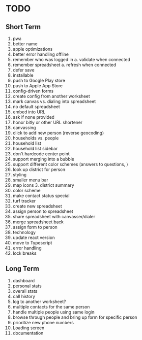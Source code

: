 # TODO

## Short Term

1. pwa
  2. better name
  3. apple optimizations
  4. better error handling offline
  5. remember who was logged in
    a. validate when connected
  6. remember spreadsheet
    a. refresh when connected
  7. defer save
2. installable
  1. push to Google Play store
  2. push to Apple App Store
3. config-driven forms
  1. create config from another worksheet
  2. mark canvas vs. dialing into spreadsheet
4. no default spreadsheet
  1. embed into URL
  2. ask if none provided
  3. honor bitly or other URL shortener
5. canvassing
  1. click to add new person (reverse geocoding)
  2. households vs. people
  3. household list
  4. household list sidebar
  5. don't hardcode center point
  6. support merging into a bubble
  7. support different color schemes (answers to questions, )
  8. look up district for person
6. styling
  1. smaller menu bar
  2. map icons
    3. district summary
  3. color scheme
7. make contact status special
8. turf tracker
  1. create new spreadsheet
  2. assign person to spreadsheet
  3. share spreadsheet with canvasser/dialer
  4. merge spreadsheet back
  5. assign form to person
9. technology
  1. update react version
  2. move to Typescript
10. error handling
  1. lock breaks

## Long Term

1. dashboard
  1. personal stats
  2. overall stats
2. call history
  1. log to another worksheet?
3. multiple contacts for the same person
4. handle multiple people using same login
5. browse through people and bring up form for specific person
6. prioritize new phone numbers
7. Loading screen
8. documentation
